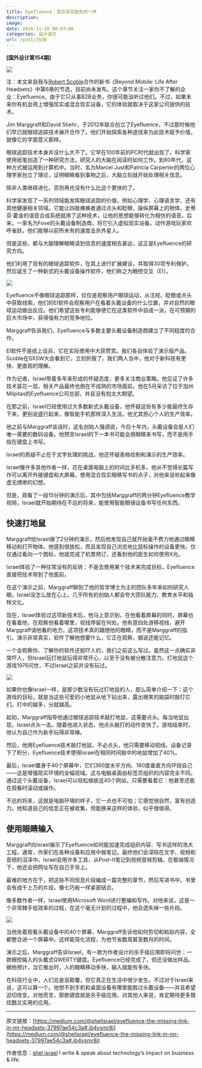 ```yaml
---
title: Eyefluence：混合现实缺失的一环
description: 
image: 
date: 2016-11-20 00:03:08
categories: 设计译文
url: /post/3530
---
```


**[国外设计第154期]**

![](https://cdn.victor42.work/posts/2016-11/11-15/0-YpnyyrIb-nH8-U8h.jpg)

注：本文来自我与[Robert Scoble](https://www.facebook.com/RobertScoble?fref=ts)合作的新书《Beyond Mobile: Life After Headsets》中第6章的节选，目前尚未发布。这个章节关注一家你不了解的企业：Eyefluence。由于它只从事B2B业务，你很可能没听过他们。不过，如果未来你有机会用上增强现实或混合现实设备，它的体验就取决于这家公司提供的技术。

Jim Marggraff和David Stiehr，于2012年联合创立了Eyefluence，不过那时候他们早已就眼球追踪技术展开合作了。他们开始探索各种途径来为此技术赋予价值，就像它的字面意义那样。

眼球追踪技术本身并没什么大不了。它早在100年前的PC时代就出现了。科学家使用纸笔创造了一种研究方法，研究人的大脑在阅读时如何工作。到80年代，这种方式被运用到计算机中。当时，名为Marcel Just和Patricia Carperter的两位心理学家创立了理论，证明眼睛看到事物之后，大脑立刻就开始处理相关信息。

除非人类继续进化，否则再也没有什么比这个更快的了。

科学家发现了一系列领域能发挥眼球追踪的价值，例如心理学、心理语言学、还有其他健康相关领域。它能让四肢瘫痪者通过点头和眨眼，操纵屏幕上的物体。史蒂芬·霍金的语音合成系统就用了这种技术，让他的思想能够转化为相仿的语音。后来，一家名为Fove的头戴设备制造商，将它引入虚拟现实设备。动作游戏玩家欢呼雀跃，他们能够以前所未有的速度击杀外星人。

但是这些，都与大脑理解眼睛读到信息的速度相去甚远，这正是Eyefluence的研究方向。

他们利用了现有的眼球追踪软件，在其上进行扩展建设，并取得30项专利保护。然后诞生了一种新式的头戴设备操作软件，他们称之为眼控交互（EI）。

![](https://cdn.victor42.work/posts/2016-11/11-15/0-Pk-WwqOuxT0uGKTJ.jpg)

Eyefluence不像眼球追踪那样，仅仅是观察用户眼球运动，从注视、眨眼或点头中获取线索。他们的EI软件会观察用户在看着头戴设备的什么位置，并对自然的眼球运动做出反应。他们希望这些专利能够使它在这类软件中自成一派，在可预期的巨大市场中，获得强有力的竞争地位。

Marggraff告诉我们，Eyefluence与多数主要头戴设备制造商建立了不同程度的合作。

EI软件不是纸上谈兵，它在实际使用中大获赞赏。我们各自体验了演示版产品。Scoble在SXSW大会看到它，立刻折服了。我们两人当中，他对于新科技有更快、更直观的理解。

作为记者，Israel带着多年来形成的怀疑态度，更多关注商业策略。他见证了许多技术昙花一现，相关产品最终也倒在不成熟的市场面前。他在5月采访了位于加州Milpitas的Eyefluence公司总部，并且没有抱太大期望。

在那之前，Israel已经使用过大多数新式头戴设备，他怀疑这些有多少能最终生存下来，更别说盛行起来，像智能手机那样深入生活。他尤其担心个人的生产效率。

他之前与Marggraff谈话时，这名创始人强调说，今后十年内，头戴设备会是人们唯一需要的数码设备。他预言Israel的下一本书可能会用眼睛来书写，而不是用手指在键盘上书写。

Israel的质疑不止在于文字处理的挑战，他还怀疑表格绘制和演示的生产效率。

Israel像许多其他作者一样，花在桌面电脑上的时间比手机多。他从不觉得长篇写作可以离开外接键盘和大屏幕。使用混合现实眼睛写书的点子，对他来说听起来像虚无缥缈的幻想。

但是，观看了一段15分钟的演示后，其中包括Marggraff的两分钟Eyefluence教学视频，Israel就开始期待在不远的将来，能使用智能眼镜设备书写任何东西。

## 快速打地鼠

Marggraff给Israel做了2分钟的演示，然后他发现自己就开始毫不费力地通过眼睛移动和打开物体。他感到很放松，而且发现自己浏览地比鼠标操作的设备更快。仅仅通过看向一个图标，他就完成了机票预订，还看到他的医生如何使用X光。

Israel体验了一种往常没有的反转：不是去使用某个技术来完成目标，Eyefluence直接把技术带到了他面前。

在这个演示之前，Marggraff聊到了他的哲学博士为主的团队多年来如何研究人眼。Israel没怎么放在心上。几乎所有的创始人都会夸大团队能力、教育水平和独特文化。

现在，Israel体验过这项新技术后，他马上意识到，在他看着屏幕的同时，屏幕也在看着他，在观察他看着哪里，视线停留在何处。他有意四处游移视线，避开Marggraff请他看的地方。这项技术真的跟随他的眼睛，而不是Marggraff的指引。演示非常真实，软件了解他想要什么，它正在观察，据说还能记忆。

一个会观察你、了解你的软件还挺吓人的，我们之前这么写过。虽然这一点确实非常吓人，但Israel玩打地鼠玩得非常开心，以至于没有被分散注意力。打地鼠这个游戏1976问世，不过Israel之前并没有玩过。

![](https://cdn.victor42.work/posts/2016-11/11-15/0-hL5oiPUSZXGoiTXu.jpg)

如果你也像Israel一样，是那少数没有玩过打地鼠的人，那么简单介绍一下：这个游戏的目标，就是当这些可爱的小地鼠从地下钻出来，露出微笑的脑袋时敲打它们。打中的越多，分就越高。

起初，Marggraff指导他通过眼球追踪技术敲打地鼠，这需要点头。每当地鼠出现，Israel点头一击。随着他进入状态，他点头敲打的动作变快了。游戏结束时，他认为自己作为新手玩得非常棒。

然后，他用Eyefluence技术敲打地鼠。不必点头，他只需要移动视线。设备记录下了积分，Eyefluence技术使得Israel在相同时间敲中的地鼠增加了40%。

最后，Israel置身于40个屏幕中，它们360度水平方向、180度垂直方向环绕自己——这是增强现实环境的全幅视域。这与电脑桌面由标签页组织的内容完全不同。通过这个头戴设备，Israel可以轻松缩放这40个网站，只需要看着它：他甚至还能在观看时滚动或操作。

不远的将来，这就是电脑环境的样子，它一点也不可怕；它感觉很自然，富有创造力。他知道自己的信息正在被收集，但能换来这样的体验，似乎很值得。

## 使用眼睛输入

Marggraff向Israel展示了Eyefluence如何能加速完成组织内容、写书这样的浩大工程。通常，作家们在各种设备和应用中做笔记。最终他们会深陷在文字、视频和音频的沼泽中。Israel会用许多工具，从Post-It笔记到视频音频剪辑。在极端情况下，他还会把网址写在自己手背上。

最难的地方在于，把这些不同信息片段编成一篇完整的章节，然后写进书中。书里会有成千上万的片段，像七巧板一样紧密结合。

像多数作者一样，Israel使用Microsoft Word进行整编和写作。对他来说，这是一个非常棘手低效率的过程，在这个毫无计划的过程中，他会遗失掉一些片段。

![](https://cdn.victor42.work/posts/2016-11/11-15/0-MlqE3XetAtuDMRZ-.jpg)

当他坐着观看头戴设备中的40个屏幕，Marggraff告诉他如何剪切和粘贴内容，全都整合进一个屏幕中。这样能简化流程，为他节省数周甚至数月的时间。

演示之后，Marggraff告诉Israel，有一款为作者设计的杀手级应用即将问世：一款眼控输入的头戴式QWERTY键盘。Eyefluence已经完成了，但还没做出样品。据他预计，当它推出时，人的眼睛移动多快，输入就能有多快。

在科技行业中，人们总是说颠覆，但它真正在生活中很少发生。不过对于Israel来说，这可以算一个。他想不到手机和桌面设备有哪里能胜过头戴设备——并且希望迫切改变。对他而言，那款键盘就是杀手级应用。对其他人来说，肯定期待更多既炫酷又实用的应用。

---

原文链接：[https://medium.com/@shelisrael/eyefluence-the-missing-link-in-mr-headsets-37997ae54c3a#.ib4ysmr8j](https://medium.com/@shelisrael/eyefluence-the-missing-link-in-mr-headsets-37997ae54c3a#.ib4ysmr8j)

作者信息：[shel israel](https://medium.com/@shelisrael)
I write & speak about technology’s impact on business & life.